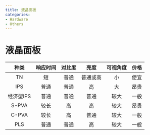 ```yaml
---
title: 液晶面板
categories:
- Hardware
- Others
---
```

# 液晶面板


| 种类     | 响应时间 | 对比度 | 亮度   | 可视角度 | 价格  |
|:------:|:----:|:---:|:----:|:----:|:---:|
| TN     | 短    | 普通  | 普通或高 | 小    | 便宜  |
| IPS    | 普通   | 普通  | 高    | 大    | 昂贵  |
| 经济型IPS | 普通   | 普通  | 普通   | 较大   | 一般  |
| S-PVA  | 较长   | 高   | 高    | 较大   | 昂贵  |
| C-PVA  | 较长   | 高   | 普通   | 较大   | 一般  |
| PLS    | 普通   | 普通  | 高    | 较大   | 一般  |


